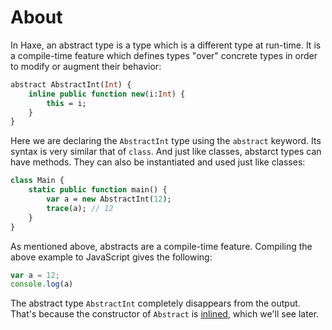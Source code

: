 # About

In Haxe, an abstract type is a type which is a different type at run-time. It is a compile-time feature which defines types "over" concrete types in order to modify or augment their behavior:

```haxe
abstract AbstractInt(Int) {
    inline public function new(i:Int) {
        this = i;
    }
}
```

Here we are declaring the `AbstractInt` type using the `abstract` keyword. Its syntax is very similar that of `class`. And just like classes, abstarct types can have methods. They can also be instantiated and used just like classes:

```haxe
class Main {
    static public function main() {
        var a = new AbstractInt(12);
        trace(a); // 12
    }
}
```

As mentioned above, abstracts are a compile-time feature. Compiling the above example to JavaScript gives the following:

```javascript
var a = 12;
console.log(a)
```

The abstract type `AbstractInt` completely disappears from the output. That's because the constructor of `Abstract` is [inlined][inline], which we'll see later.

[inline]: https://haxe.org/manual/class-field-inline.html